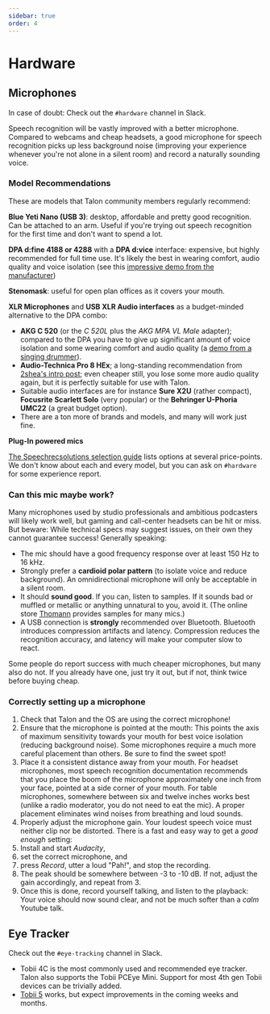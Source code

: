 ```yaml
---
sidebar: true
order: 4
---
```


# Hardware


## Microphones

In case of doubt: Check out the `#hardware` channel in Slack.

Speech recognition will be vastly improved with a better microphone. Compared to webcams and cheap headsets, a good microphone for speech recognition picks up less background noise (improving your experience whenever you're not alone in a silent room) and record a naturally sounding voice.


### Model Recommendations

These are models that Talon community members regularly recommend:

**Blue Yeti Nano (USB 3)**: desktop, affordable and pretty good recognition. Can be attached to an arm. Useful if you're trying out speech recognition for the first time and don't want to spend a lot.

**DPA d:fine 4188 or 4288** with a **DPA d:vice** interface: expensive, but highly recommended for full time use.  It's likely the best in wearing comfort, audio quality and voice isolation (see this [impressive demo from the manufacturer](https://youtu.be/35GvWlRirxI))

**Stenomask**: useful for open plan offices as it covers your mouth.

**XLR Microphones** and **USB XLR Audio interfaces** as a budget-minded alternative to the DPA combo:

* **AKG C 520** (or the _C 520L_ plus the _AKG MPA VL Male_ adapter); compared to the DPA you have to give up significant amount of voice isolation and some wearing comfort and audio quality (a [demo from a singing drummer](https://www.youtube.com/watch?v=cwCea9SIbNg&t=235s)).
* **Audio-Technica Pro 8 HEx**; a long-standing recommendation from [2shea's intro post][whalequench-gettingstarted]; even cheaper still, you lose some more audio quality again, but it is perfectly suitable for use with Talon.
* Suitable audio interfaces are for instance **Sure X2U** (rather compact), **Focusrite Scarlett Solo** (very popular) or the **Behringer U-Phoria UMC22** (a great budget option).
* There are a ton more of brands and models, and many will work just fine.

[whalequench-gettingstarted]: https://whalequench.club/blog/2019/09/03/learning-to-speak-code.html

**Plug-In powered mics**

[The Speechrecsolutions selection guide](https://www.speechrecsolutions.com/MicGuide.htm) lists options at several price-points.  We don't know about each and every model, but you can ask on `#hardware` for some experience report.


### Can this mic maybe work?

Many microphones used by studio professionals and ambitious podcasters will likely work well, but gaming and call-center headsets can be hit or miss.  But beware: While technical specs may suggest issues, on their own they cannot guarantee success!  Generally speaking:

* The mic should have a good frequency response over at least 150 Hz to 16 kHz.
* Strongly prefer a **cardioid polar pattern** (to isolate voice and reduce background).  An omnidirectional microphone will only be acceptable in a silent room.
* It should **sound good**.  If you can, listen to samples.  If it sounds bad or muffled or metallic or anything unnatural to you, avoid it.  (The online store [Thomann](https://www.thomann.de/intl/microphones.html) provides samples for many mics.)
* A USB connection is **strongly** recommended over Bluetooth. Bluetooth introduces compression artifacts and latency. Compression reduces the recognition accuracy, and latency will make your computer slow to react.

Some people do report success with much cheaper microphones, but many also do not.  If you already have one, just try it out, but if not, think twice before buying cheap.


### Correctly setting up a microphone

1. Check that Talon and the OS are using the correct microphone!
2. Ensure that the microphone is pointed at the mouth: This points the axis of maximum sensitivity towards your mouth for best voice isolation (reducing background noise).  Some microphones require a much more careful placement than others.  Be sure to find the sweet spot!
3. Place it a consistent distance away from your mouth.  For headset microphones, most speech recognition documentation recommends that you place the boom of the microphone approximately one inch from your face, pointed at a side corner of your mouth. For table microphones, somewhere between six and twelve inches works best (unlike a radio moderator, you do not need to eat the mic).  A proper placement eliminates wind noises from breathing and loud sounds.
4. Properly adjust the microphone gain.  Your loudest speech voice must neither clip nor be distorted. There is a fast and easy way to get a _good enough_ setting:
  1. Install and start _Audacity_,
  2. set the correct microphone, and
  3. press _Record_, utter a loud "Pah!", and stop the recording.
  4. The peak should be somewhere between -3 to -10 dB.  If not, adjust the gain accordingly, and repeat from 3.
  5. Once this is done, record yourself talking, and listen to the playback: Your voice should now sound clear, and not be much softer than a _calm_ Youtube talk.



## Eye Tracker

Check out the `#eye-tracking` channel in Slack.

* Tobii 4C is the most commonly used and recommended eye tracker. Talon also supports the Tobii PCEye Mini. Support for most 4th gen Tobii devices can be trivially added.
* [Tobii 5](https://gaming.tobii.com/product/eye-tracker-5/) works, but expect improvements in the coming weeks and months.
